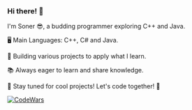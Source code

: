 ### Hi there! 👋

I'm Soner 😎, a budding programmer exploring C++ and Java.

🖥️ Main Languages: C++, C# and Java.

🚀 Building various projects to apply what I learn.

📚 Always eager to learn and share knowledge.

🌟 Stay tuned for cool projects! Let's code together! 🚀


[![CodeWars](https://www.codewars.com/users/imSoner/badges/large)]([https://www.codewars.com/users/imSoner])

